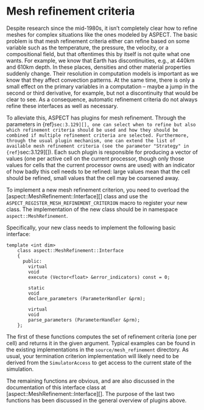 # Mesh refinement criteria

Despite research since the mid-1980s, it isn&rsquo;t completely clear how to
refine meshes for complex situations like the ones modeled by
ASPECT. The basic problem is that mesh refinement
criteria either can refine based on some variable such as the temperature, the
pressure, the velocity, or a compositional field, but that oftentimes this by
itself is not quite what one wants. For example, we know that Earth has
discontinuities, e.g., at 440km and 610km depth. In these places, densities
and other material properties suddenly change. Their resolution in computation
models is important as we know that they affect convection patterns. At the
same time, there is only a small effect on the primary variables in a
computation &ndash; maybe a jump in the second or third derivative, for
example, but not a discontinuity that would be clear to see. As a consequence,
automatic refinement criteria do not always refine these interfaces as well as
necessary.

To alleviate this, ASPECT has plugins for mesh
refinement. Through the parameters in {ref}`sec:3.129][], one can select
when to refine but also which refinement criteria should be used and how they
should be combined if multiple refinement criteria are selected. Furthermore,
through the usual plugin mechanism, one can extend the list of available mesh
refinement criteria (see the parameter "Strategy" in
{ref}`sec:3.129][]). Each such plugin is responsible for producing a
vector of values (one per active cell on the current processor, though only
those values for cells that the current processor owns are used) with an
indicator of how badly this cell needs to be refined: large values mean that
the cell should be refined, small values that the cell may be coarsened away.

To implement a new mesh refinement criterion, you need to overload the
[aspect::MeshRefinement::Interface][] class and use the
`ASPECT_REGISTER_MESH_REFINEMENT_CRITERION` macro to register your new class.
The implementation of the new class should be in namespace
`aspect::MeshRefinement`.

Specifically, your new class needs to implement the following basic interface:

```{code-block} c++
template <int dim>
    class aspect::MeshRefinement::Interface
    {
      public:
        virtual
        void
        execute (Vector<float> &error_indicators) const = 0;

        static
        void
        declare_parameters (ParameterHandler &prm);

        virtual
        void
        parse_parameters (ParameterHandler &prm);
    };
```

The first of these functions computes the set of refinement criteria (one per
cell) and returns it in the given argument. Typical examples can be found in
the existing implementations in the `source/mesh_refinement` directory. As
usual, your termination criterion implementation will likely need to be
derived from the `SimulatorAccess` to get access to the current state of the
simulation.

The remaining functions are obvious, and are also discussed in the
documentation of this interface class at
[aspect::MeshRefinement::Interface][]. The purpose of the last two functions
has been discussed in the general overview of plugins above.
